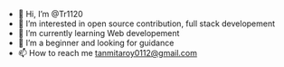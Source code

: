 - 👋 Hi, I’m @Tr1120
- 👀 I’m interested in open source contribution, full stack developement
- 🌱 I’m currently learning Web developement
- 💞️ I’m a beginner and looking for guidance
- 📫 How to reach me tanmitaroy0112@gmail.com

<!---
Tr1120/Tr1120 is a ✨ special ✨ repository because its `README.md` (this file) appears on your GitHub profile.
You can click the Preview link to take a look at your changes.
--->
